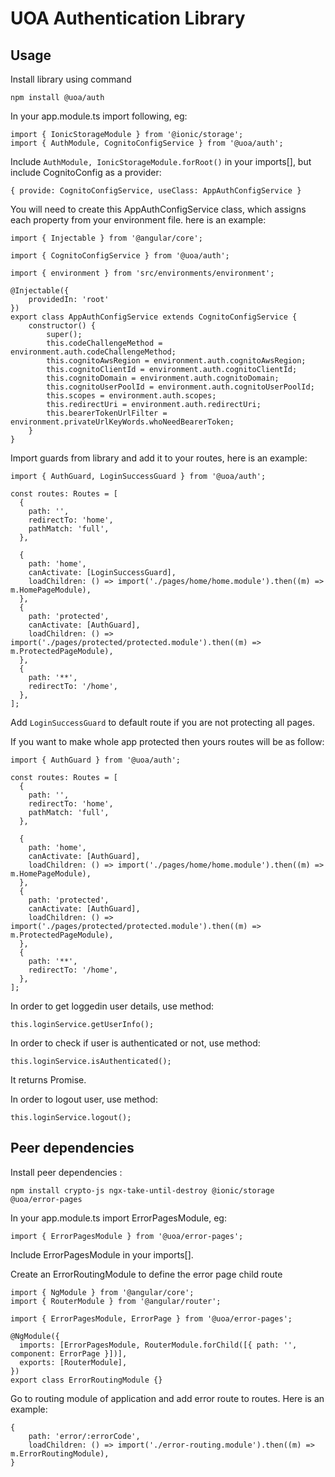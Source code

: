 # UOA Authentication Library

## Usage

Install library using command

```
npm install @uoa/auth
```

In your app.module.ts import following, eg:

```
import { IonicStorageModule } from '@ionic/storage';
import { AuthModule, CognitoConfigService } from '@uoa/auth';
```

Include `AuthModule, IonicStorageModule.forRoot()` in your imports[], but include CognitoConfig as a provider:

`{ provide: CognitoConfigService, useClass: AppAuthConfigService }`

You will need to create this AppAuthConfigService class, which assigns each property from your environment file. here is an example:

```
import { Injectable } from '@angular/core';

import { CognitoConfigService } from '@uoa/auth';

import { environment } from 'src/environments/environment';

@Injectable({
    providedIn: 'root'
})
export class AppAuthConfigService extends CognitoConfigService {
    constructor() {
        super();
        this.codeChallengeMethod = environment.auth.codeChallengeMethod;
        this.cognitoAwsRegion = environment.auth.cognitoAwsRegion;
        this.cognitoClientId = environment.auth.cognitoClientId;
        this.cognitoDomain = environment.auth.cognitoDomain;
        this.cognitoUserPoolId = environment.auth.cognitoUserPoolId;
        this.scopes = environment.auth.scopes;
        this.redirectUri = environment.auth.redirectUri;
        this.bearerTokenUrlFilter = environment.privateUrlKeyWords.whoNeedBearerToken;
    }
}
```

Import guards from library and add it to your routes, here is an example:

```
import { AuthGuard, LoginSuccessGuard } from '@uoa/auth';

const routes: Routes = [
  {
    path: '',
    redirectTo: 'home',
    pathMatch: 'full',
  },

  {
    path: 'home',
    canActivate: [LoginSuccessGuard],
    loadChildren: () => import('./pages/home/home.module').then((m) => m.HomePageModule),
  },
  {
    path: 'protected',
    canActivate: [AuthGuard],
    loadChildren: () => import('./pages/protected/protected.module').then((m) => m.ProtectedPageModule),
  },
  {
    path: '**',
    redirectTo: '/home',
  },
];
```

Add `LoginSuccessGuard` to default route if you are not protecting all pages.

If you want to make whole app protected then yours routes will be as follow:

```
import { AuthGuard } from '@uoa/auth';

const routes: Routes = [
  {
    path: '',
    redirectTo: 'home',
    pathMatch: 'full',
  },

  {
    path: 'home',
    canActivate: [AuthGuard],
    loadChildren: () => import('./pages/home/home.module').then((m) => m.HomePageModule),
  },
  {
    path: 'protected',
    canActivate: [AuthGuard],
    loadChildren: () => import('./pages/protected/protected.module').then((m) => m.ProtectedPageModule),
  },
  {
    path: '**',
    redirectTo: '/home',
  },
];
```

In order to get loggedin user details, use method:

```
this.loginService.getUserInfo();
```

In order to check if user is authenticated or not, use method:

```
this.loginService.isAuthenticated();
```

It returns Promise<boolean>.

In order to logout user, use method:

```
this.loginService.logout();
```

## Peer dependencies

Install peer dependencies :

```
npm install crypto-js ngx-take-until-destroy @ionic/storage @uoa/error-pages
```

In your app.module.ts import ErrorPagesModule, eg:

`import { ErrorPagesModule } from '@uoa/error-pages';`

Include ErrorPagesModule in your imports[].

Create an ErrorRoutingModule to define the error page child route

```
import { NgModule } from '@angular/core';
import { RouterModule } from '@angular/router';

import { ErrorPagesModule, ErrorPage } from '@uoa/error-pages';

@NgModule({
  imports: [ErrorPagesModule, RouterModule.forChild([{ path: '', component: ErrorPage }])],
  exports: [RouterModule],
})
export class ErrorRoutingModule {}
```

Go to routing module of application and add error route to routes. Here is an example:

```
{
    path: 'error/:errorCode',
    loadChildren: () => import('./error-routing.module').then((m) => m.ErrorRoutingModule),
}
```
